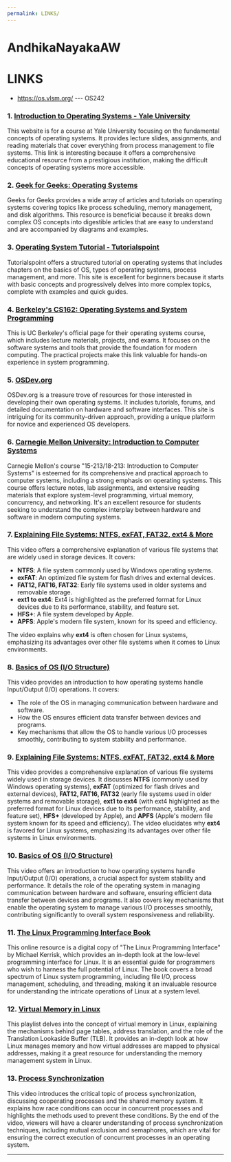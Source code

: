 ```yaml
---
permalink: LINKS/
---
```


# AndhikaNayakaAW 
# LINKS

* <https://os.vlsm.org/> --- OS242

### 1. [Introduction to Operating Systems - Yale University](https://zoo.cs.yale.edu/classes/cs422/2023/)
This website is for a course at Yale University focusing on the fundamental concepts of operating systems. It provides lecture slides, assignments, and reading materials that cover everything from process management to file systems. This link is interesting because it offers a comprehensive educational resource from a prestigious institution, making the difficult concepts of operating systems more accessible.

### 2. [Geek for Geeks: Operating Systems](https://www.geeksforgeeks.org/operating-systems/)
Geeks for Geeks provides a wide array of articles and tutorials on operating systems covering topics like process scheduling, memory management, and disk algorithms. This resource is beneficial because it breaks down complex OS concepts into digestible articles that are easy to understand and are accompanied by diagrams and examples.

### 3. [Operating System Tutorial - Tutorialspoint](https://www.tutorialspoint.com/operating_system/index.htm)
Tutorialspoint offers a structured tutorial on operating systems that includes chapters on the basics of OS, types of operating systems, process management, and more. This site is excellent for beginners because it starts with basic concepts and progressively delves into more complex topics, complete with examples and quick guides.

### 4. [Berkeley's CS162: Operating Systems and System Programming](https://cs162.eecs.berkeley.edu/)
This is UC Berkeley's official page for their operating systems course, which includes lecture materials, projects, and exams. It focuses on the software systems and tools that provide the foundation for modern computing. The practical projects make this link valuable for hands-on experience in system programming.

### 5. [OSDev.org](https://osdev.org/)
OSDev.org is a treasure trove of resources for those interested in developing their own operating systems. It includes tutorials, forums, and detailed documentation on hardware and software interfaces. This site is intriguing for its community-driven approach, providing a unique platform for novice and experienced OS developers.

### 6. [Carnegie Mellon University: Introduction to Computer Systems](https://www.cs.cmu.edu/~213/)
Carnegie Mellon's course "15-213/18-213: Introduction to Computer Systems" is esteemed for its comprehensive and practical approach to computer systems, including a strong emphasis on operating systems. This course offers lecture notes, lab assignments, and extensive reading materials that explore system-level programming, virtual memory, concurrency, and networking. It's an excellent resource for students seeking to understand the complex interplay between hardware and software in modern computing systems.

### 7. [Explaining File Systems: NTFS, exFAT, FAT32, ext4 & More](https://www.youtube.com/watch?v=_h30HBYxtws)
This video offers a comprehensive explanation of various file systems that are widely used in storage devices. It covers:

- **NTFS**: A file system commonly used by Windows operating systems.
- **exFAT**: An optimized file system for flash drives and external devices.
- **FAT12, FAT16, FAT32**: Early file systems used in older systems and removable storage.
- **ext1 to ext4**: Ext4 is highlighted as the preferred format for Linux devices due to its performance, stability, and feature set.
- **HFS+**: A file system developed by Apple.
- **APFS**: Apple's modern file system, known for its speed and efficiency.

The video explains why **ext4** is often chosen for Linux systems, emphasizing its advantages over other file systems when it comes to Linux environments.

### 8. [Basics of OS (I/O Structure)](https://www.youtube.com/watch?v=F18RiREDkwE)
This video provides an introduction to how operating systems handle Input/Output (I/O) operations. It covers:

- The role of the OS in managing communication between hardware and software.
- How the OS ensures efficient data transfer between devices and programs.
- Key mechanisms that allow the OS to handle various I/O processes smoothly, contributing to system stability and performance.

### 9. [Explaining File Systems: NTFS, exFAT, FAT32, ext4 & More](https://www.youtube.com/watch?v=_h30HBYxtws)
This video provides a comprehensive explanation of various file systems widely used in storage devices. It discusses **NTFS** (commonly used by Windows operating systems), **exFAT** (optimized for flash drives and external devices), **FAT12, FAT16, FAT32** (early file systems used in older systems and removable storage), **ext1 to ext4** (with ext4 highlighted as the preferred format for Linux devices due to its performance, stability, and feature set), **HFS+** (developed by Apple), and **APFS** (Apple's modern file system known for its speed and efficiency). The video elucidates why **ext4** is favored for Linux systems, emphasizing its advantages over other file systems in Linux environments.

### 10. [Basics of OS (I/O Structure)](https://www.youtube.com/watch?v=F18RiREDkwE)
This video offers an introduction to how operating systems handle Input/Output (I/O) operations, a crucial aspect for system stability and performance. It details the role of the operating system in managing communication between hardware and software, ensuring efficient data transfer between devices and programs. It also covers key mechanisms that enable the operating system to manage various I/O processes smoothly, contributing significantly to overall system responsiveness and reliability.

### 11. [The Linux Programming Interface Book](https://github.com/rangaeeeee/books-raspberrypimagazines/blob/master/The%20Linux%20Programming%20Interface-Michael%20Kerrisk.pdf)
This online resource is a digital copy of "The Linux Programming Interface" by Michael Kerrisk, which provides an in-depth look at the low-level programming interface for Linux. It is an essential guide for programmers who wish to harness the full potential of Linux. The book covers a broad spectrum of Linux system programming, including file I/O, process management, scheduling, and threading, making it an invaluable resource for understanding the intricate operations of Linux at a system level.

### 12. [Virtual Memory in Linux](http://youtube.com/playlist?list=PLiwt1iVUib9s2Uo5BeYmwkDFUh70fJPxX&si=LpfguzkJMdjLQQHn)  
This playlist delves into the concept of virtual memory in Linux, explaining the mechanisms behind page tables, address translation, and the role of the Translation Lookaside Buffer (TLB). It provides an in-depth look at how Linux manages memory and how virtual addresses are mapped to physical addresses, making it a great resource for understanding the memory management system in Linux.

### 13. [Process Synchronization](http://www.youtube.com/watch?v=ph2awKa8r5Y&list=PLBlnK6fEyqRjDf_dmCEXgl6XjVKDDj0M2&index=1&ab_channel=NesoAcademy)
This video introduces the critical topic of process synchronization, discussing cooperating processes and the shared memory system. It explains how race conditions can occur in concurrent processes and highlights the methods used to prevent these conditions. By the end of the video, viewers will have a clearer understanding of process synchronization techniques, including mutual exclusion and semaphores, which are vital for ensuring the correct execution of concurrent processes in an operating system.
<br>
<hr>
